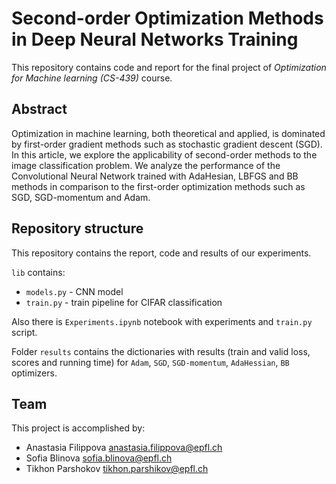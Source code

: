 # Second-order Optimization Methods in Deep Neural Networks Training
This repository contains code and report for the final project of *Optimization for Machine learning (CS-439)* course.

## Abstract
Optimization in machine learning, both theoretical and applied, is dominated by first-order gradient methods such as stochastic gradient descent (SGD). In this article, we explore the applicability of second-order methods to the image classification problem. We analyze the performance of the Convolutional Neural Network trained with AdaHesian, LBFGS and BB methods in comparison to the first-order optimization methods such as SGD, SGD-momentum and Adam.

## Repository structure
This repository contains the report, code and results of our experiments.

`lib` contains:

- `models.py` - CNN model
- `train.py` - train pipeline for CIFAR classification

Also there is `Experiments.ipynb` notebook with experiments and `train.py` script.

Folder `results` contains the dictionaries with results (train and valid loss, scores and running time) for `Adam`, `SGD`, `SGD-momentum`, `AdaHessian`, `BB` optimizers.

## Team

This project is accomplished by:  
- Anastasia Filippova anastasia.filippova@epfl.ch
- Sofia Blinova sofia.blinova@epfl.ch
- Tikhon Parshokov tikhon.parshikov@epfl.ch
